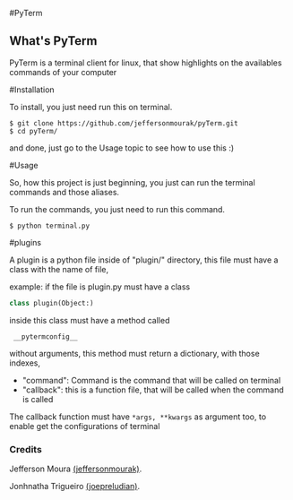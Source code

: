 #PyTerm

## What's PyTerm ##

PyTerm is a terminal client for linux, that show highlights on the availables commands of your computer

#Installation

To install, you just need run this on terminal.

```Shell
$ git clone https://github.com/jeffersonmourak/pyTerm.git
$ cd pyTerm/
```

and done, just go to the Usage topic to see how to use this :)

#Usage

So, how this project is just beginning, you just can run the terminal commands and those aliases.

To run the commands, you just need to run this command.

```Shell
$ python terminal.py
```

#plugins

A plugin is a python file inside of "plugin/" directory, this file must have a class with the name of file,

example: if the file is plugin.py must have a class 

```Python
class plugin(Object:)
```

inside this class must have a method called 

` __pytermconfig__`

without arguments, this method must return a dictionary, with those indexes, 

* "command": Command is the command that will be called on terminal
* "callback": this is a function file, that will be called when the command is called

The callback function must have ` *args, **kwargs ` as argument too, to enable get the configurations of terminal

### Credits

Jefferson Moura [(jeffersonmourak)](https://github.com/jeffersonmourak).

Jonhnatha Trigueiro [(joepreludian)](https://github.com/joepreludian).
